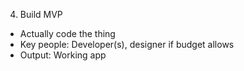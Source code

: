 4. Build MVP

- Actually code the thing
- Key people: Developer(s), designer if budget allows
- Output: Working app